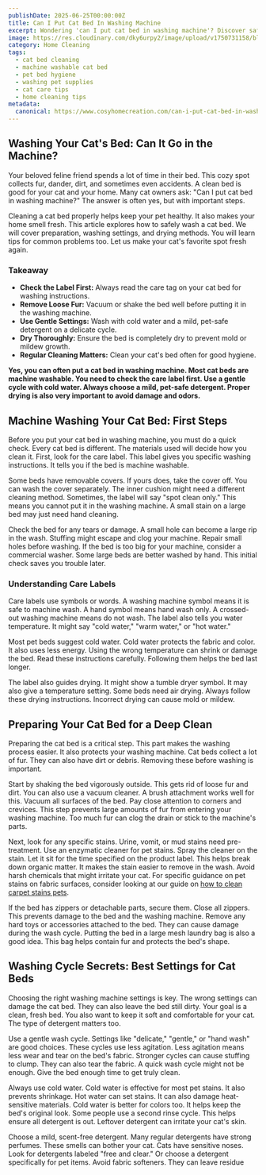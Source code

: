 ```yaml
---
publishDate: 2025-06-25T00:00:00Z
title: Can I Put Cat Bed In Washing Machine
excerpt: Wondering 'can I put cat bed in washing machine'? Discover safe methods for washing your cat's bed. Learn pre-wash steps, best settings, and drying tips.
image: https://res.cloudinary.com/dky6urpy2/image/upload/v1750731158/blog_image_1750731158_c0zo94.webp
category: Home Cleaning
tags:
  - cat bed cleaning
  - machine washable cat bed
  - pet bed hygiene
  - washing pet supplies
  - cat care tips
  - home cleaning tips
metadata:
  canonical: https://www.cosyhomecreation.com/can-i-put-cat-bed-in-washing-machine
---
```


## Washing Your Cat's Bed: Can It Go in the Machine?

Your beloved feline friend spends a lot of time in their bed. This cozy spot collects fur, dander, dirt, and sometimes even accidents. A clean bed is good for your cat and your home. Many cat owners ask: "Can I put cat bed in washing machine?" The answer is often yes, but with important steps.

Cleaning a cat bed properly helps keep your pet healthy. It also makes your home smell fresh. This article explores how to safely wash a cat bed. We will cover preparation, washing settings, and drying methods. You will learn tips for common problems too. Let us make your cat's favorite spot fresh again.

### Takeaway

*   **Check the Label First:** Always read the care tag on your cat bed for washing instructions.
*   **Remove Loose Fur:** Vacuum or shake the bed well before putting it in the washing machine.
*   **Use Gentle Settings:** Wash with cold water and a mild, pet-safe detergent on a delicate cycle.
*   **Dry Thoroughly:** Ensure the bed is completely dry to prevent mold or mildew growth.
*   **Regular Cleaning Matters:** Clean your cat's bed often for good hygiene.

**Yes, you can often put a cat bed in washing machine. Most cat beds are machine washable. You need to check the care label first. Use a gentle cycle with cold water. Always choose a mild, pet-safe detergent. Proper drying is also very important to avoid damage and odors.**

## Machine Washing Your Cat Bed: First Steps

Before you put your cat bed in washing machine, you must do a quick check. Every cat bed is different. The materials used will decide how you clean it. First, look for the care label. This label gives you specific washing instructions. It tells you if the bed is machine washable.

Some beds have removable covers. If yours does, take the cover off. You can wash the cover separately. The inner cushion might need a different cleaning method. Sometimes, the label will say "spot clean only." This means you cannot put it in the washing machine. A small stain on a large bed may just need hand cleaning.

Check the bed for any tears or damage. A small hole can become a large rip in the wash. Stuffing might escape and clog your machine. Repair small holes before washing. If the bed is too big for your machine, consider a commercial washer. Some large beds are better washed by hand. This initial check saves you trouble later.

### Understanding Care Labels

Care labels use symbols or words. A washing machine symbol means it is safe to machine wash. A hand symbol means hand wash only. A crossed-out washing machine means do not wash. The label also tells you water temperature. It might say "cold water," "warm water," or "hot water."

Most pet beds suggest cold water. Cold water protects the fabric and color. It also uses less energy. Using the wrong temperature can shrink or damage the bed. Read these instructions carefully. Following them helps the bed last longer.

The label also guides drying. It might show a tumble dryer symbol. It may also give a temperature setting. Some beds need air drying. Always follow these drying instructions. Incorrect drying can cause mold or mildew.

## Preparing Your Cat Bed for a Deep Clean

Preparing the cat bed is a critical step. This part makes the washing process easier. It also protects your washing machine. Cat beds collect a lot of fur. They can also have dirt or debris. Removing these before washing is important.

Start by shaking the bed vigorously outside. This gets rid of loose fur and dirt. You can also use a vacuum cleaner. A brush attachment works well for this. Vacuum all surfaces of the bed. Pay close attention to corners and crevices. This step prevents large amounts of fur from entering your washing machine. Too much fur can clog the drain or stick to the machine's parts.

Next, look for any specific stains. Urine, vomit, or mud stains need pre-treatment. Use an enzymatic cleaner for pet stains. Spray the cleaner on the stain. Let it sit for the time specified on the product label. This helps break down organic matter. It makes the stain easier to remove in the wash. Avoid harsh chemicals that might irritate your cat. For specific guidance on pet stains on fabric surfaces, consider looking at our guide on [how to clean carpet stains pets](https://cosyhomecreation.com/how-to-clean-carpet-stains-pets).

If the bed has zippers or detachable parts, secure them. Close all zippers. This prevents damage to the bed and the washing machine. Remove any hard toys or accessories attached to the bed. They can cause damage during the wash cycle. Putting the bed in a large mesh laundry bag is also a good idea. This bag helps contain fur and protects the bed's shape.

## Washing Cycle Secrets: Best Settings for Cat Beds

Choosing the right washing machine settings is key. The wrong settings can damage the cat bed. They can also leave the bed still dirty. Your goal is a clean, fresh bed. You also want to keep it soft and comfortable for your cat. The type of detergent matters too.

Use a gentle wash cycle. Settings like "delicate," "gentle," or "hand wash" are good choices. These cycles use less agitation. Less agitation means less wear and tear on the bed's fabric. Stronger cycles can cause stuffing to clump. They can also tear the fabric. A quick wash cycle might not be enough. Give the bed enough time to get truly clean.

Always use cold water. Cold water is effective for most pet stains. It also prevents shrinkage. Hot water can set stains. It can also damage heat-sensitive materials. Cold water is better for colors too. It helps keep the bed's original look. Some people use a second rinse cycle. This helps ensure all detergent is out. Leftover detergent can irritate your cat's skin.

Choose a mild, scent-free detergent. Many regular detergents have strong perfumes. These smells can bother your cat. Cats have sensitive noses. Look for detergents labeled "free and clear." Or choose a detergent specifically for pet items. Avoid fabric softeners. They can leave residue
